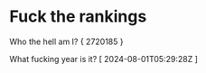 # Fuck the rankings

Who the hell am I?
{ 2720185 }

What fucking year is it?
[ 2024-08-01T05:29:28Z ]
